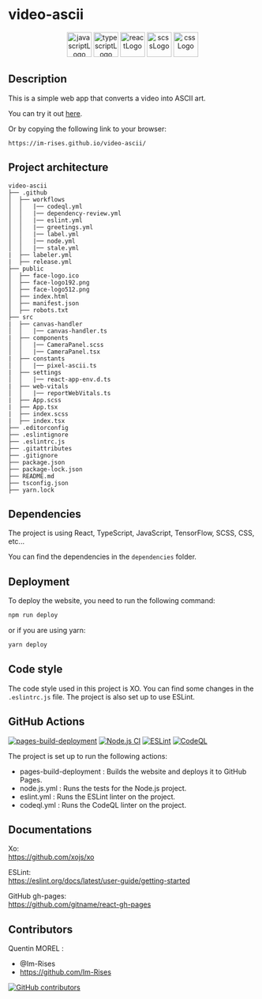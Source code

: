 # video-ascii

<p align="center">
    <img src="https://img.shields.io/badge/JavaScript-323330?style=for-the-badge&logo=javascript&logoColor=F7DF1E" alt="javascriptLogo" style="height:50px;">
    <img src="https://img.shields.io/badge/TypeScript-007ACC?style=for-the-badge&logo=typescript&logoColor=white" alt="typescriptLogo" style="height:50px;">
    <img src="https://img.shields.io/badge/React-20232A?style=for-the-badge&logo=react&logoColor=61DAFB" alt="reactLogo" style="height:50px;">
    <img src="https://img.shields.io/badge/Sass-CC6699?style=for-the-badge&logo=sass&logoColor=white" alt="scssLogo" style="height:50px;">
    <img src="https://img.shields.io/badge/CSS-239120?&style=for-the-badge&logo=css3&logoColor=white" alt="cssLogo" style="height:50px;">
</p>

## Description

This is a simple web app that converts a video into ASCII art.

You can try it out [here](https://im-rises.github.io/video-ascii/).

Or by copying the following link to your browser:

```
https://im-rises.github.io/video-ascii/
```

[//]: # (## Screenshots)


## Project architecture

~~~
video-ascii
├── .github
│  ├── workflows
│  │   |── codeql.yml
│  │   |── dependency-review.yml
│  │   |── eslint.yml
│  │   |── greetings.yml
│  │   |── label.yml
│  │   |── node.yml
│  │   |── stale.yml
|  ├── labeler.yml
|  ├── release.yml
├── public
│  ├── face-logo.ico
│  ├── face-logo192.png
│  ├── face-logo512.png
│  ├── index.html
│  ├── manifest.json
│  ├── robots.txt
├── src
|  ├── canvas-handler
│  │   |── canvas-handler.ts
|  ├── components
│  │   |── CameraPanel.scss
│  │   |── CameraPanel.tsx
|  ├── constants
│  │   |── pixel-ascii.ts
|  ├── settings
│  │   |── react-app-env.d.ts
|  ├── web-vitals
│  │   |── reportWebVitals.ts
|  ├── App.scss
|  ├── App.tsx
|  ├── index.scss
|  ├── index.tsx
├── .editorconfig
├── .eslintignore
├── .eslintrc.js
├── .gitattributes
├── .gitignore
├── package.json
├── package-lock.json
├── README.md
├── tsconfig.json
├── yarn.lock
~~~

## Dependencies

The project is using React, TypeScript, JavaScript, TensorFlow, SCSS, CSS, etc...

You can find the dependencies in the `dependencies` folder.

## Deployment

To deploy the website, you need to run the following command:

```bash
npm run deploy
```

or if you are using yarn:

```bash 
yarn deploy
```

## Code style

The code style used in this project is XO.
You can find some changes in the `.eslintrc.js` file.
The project is also set up to use ESLint.

## GitHub Actions

[![pages-build-deployment](https://github.com/Im-Rises/video-ascii/actions/workflows/pages/pages-build-deployment/badge.svg)](https://github.com/Im-Rises/video-ascii/actions/workflows/pages/pages-build-deployment)
[![Node.js CI](https://github.com/Im-Rises/video-ascii/actions/workflows/node.js.yml/badge.svg?branch=main)](https://github.com/Im-Rises/video-ascii/actions/workflows/node.js.yml)
[![ESLint](https://github.com/Im-Rises/video-ascii/actions/workflows/eslint.yml/badge.svg?branch=main)](https://github.com/Im-Rises/video-ascii/actions/workflows/eslint.yml)
[![CodeQL](https://github.com/Im-Rises/video-ascii/actions/workflows/codeql.yml/badge.svg?branch=main)](https://github.com/Im-Rises/video-ascii/actions/workflows/codeql.yml)

The project is set up to run the following actions:

- pages-build-deployment : Builds the website and deploys it to GitHub Pages.
- node.js.yml : Runs the tests for the Node.js project.
- eslint.yml : Runs the ESLint linter on the project.
- codeql.yml : Runs the CodeQL linter on the project.

## Documentations

Xo:  
<https://github.com/xojs/xo>

ESLint:  
<https://eslint.org/docs/latest/user-guide/getting-started>

GitHub gh-pages:  
<https://github.com/gitname/react-gh-pages>

<!--
If not publishing anymore, replace the following line:
    "deploy": "gh-pages -d build"
with 
    "deploy": "gh-pages-clean gh-pages -d build"
then deploy one time and replace it with the original line again
and deploy another time
-->

## Contributors

Quentin MOREL :

- @Im-Rises
- <https://github.com/Im-Rises>

[![GitHub contributors](https://contrib.rocks/image?repo=Im-Rises/video-ascii)](https://github.com/Im-Rises/video-ascii/graphs/contributors)
